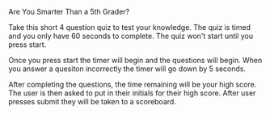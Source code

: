 Are You Smarter Than a 5th Grader?

Take this short 4 question quiz to test your knowledge. 
The quiz is timed and you only have 60 seconds to complete. The quiz won't start until you press start. 

Once you press start the timer will begin and the questions will begin. 
When you answer a quesiton incorrectly the timer will go down by 5 seconds.

After completing the questions, the time remaining will be your high score.
The user is then asked to put in their initials for their high score. 
After user presses submit they will be taken to a scoreboard. 

